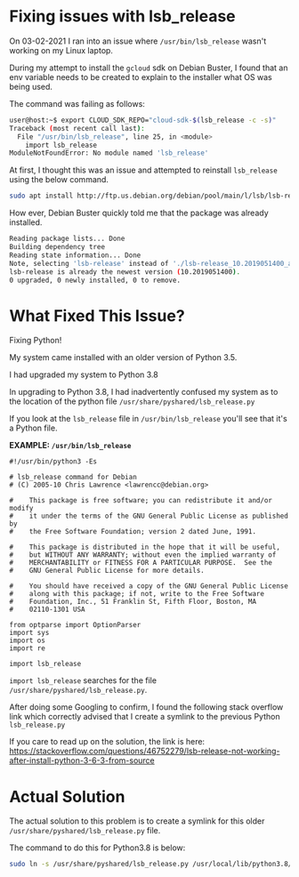 # Fixing issues with lsb_release

On 03-02-2021 I ran into an issue where `/usr/bin/lsb_release` wasn't working on my Linux laptop.

During my attempt to install the `gcloud` sdk on Debian Buster, I found that an env variable needs to be created to explain to the installer what OS was being used.

The command was failing as follows:

```bash
user@host:~$ export CLOUD_SDK_REPO="cloud-sdk-$(lsb_release -c -s)"
Traceback (most recent call last):
  File "/usr/bin/lsb_release", line 25, in <module>
    import lsb_release
ModuleNotFoundError: No module named 'lsb_release'
```

At first, I thought this was an issue and attempted to reinstall `lsb_release` using the below command.

```bash
sudo apt install http://ftp.us.debian.org/debian/pool/main/l/lsb/lsb-release_10.2019051400_all.deb
```

How ever, Debian Buster quickly told me that the package was already installed.

```bash
Reading package lists... Done
Building dependency tree       
Reading state information... Done
Note, selecting 'lsb-release' instead of './lsb-release_10.2019051400_all.deb'
lsb-release is already the newest version (10.2019051400).
0 upgraded, 0 newly installed, 0 to remove.
```

# What Fixed This Issue?

Fixing Python!

My system came installed with an older version of Python 3.5.

I had upgraded my system to Python 3.8

In upgrading to Python 3.8, I had inadvertently confused my system as to the location of the python file `/usr/share/pyshared/lsb_release.py`

If you look at the `lsb_release` file in `/usr/bin/lsb_release` you'll see that it's a Python file.

<b>EXAMPLE: `/usr/bin/lsb_release`</b>

```python3
#!/usr/bin/python3 -Es

# lsb_release command for Debian
# (C) 2005-10 Chris Lawrence <lawrencc@debian.org>

#    This package is free software; you can redistribute it and/or modify
#    it under the terms of the GNU General Public License as published by
#    the Free Software Foundation; version 2 dated June, 1991.

#    This package is distributed in the hope that it will be useful,
#    but WITHOUT ANY WARRANTY; without even the implied warranty of
#    MERCHANTABILITY or FITNESS FOR A PARTICULAR PURPOSE.  See the
#    GNU General Public License for more details.

#    You should have received a copy of the GNU General Public License
#    along with this package; if not, write to the Free Software
#    Foundation, Inc., 51 Franklin St, Fifth Floor, Boston, MA
#    02110-1301 USA

from optparse import OptionParser
import sys
import os
import re

import lsb_release
```

`import lsb_release` searches for the file `/usr/share/pyshared/lsb_release.py`.

After doing some Googling to confirm, I found the following stack overflow link which correctly advised that I create a symlink to the previous Python `lsb_release.py`

If you care to read up on the solution, the link is here: https://stackoverflow.com/questions/46752279/lsb-release-not-working-after-install-python-3-6-3-from-source

# Actual Solution

The actual solution to this problem is to create a symlink for this older `/usr/share/pyshared/lsb_release.py` file.

The command to do this for Python3.8 is below:

```bash
sudo ln -s /usr/share/pyshared/lsb_release.py /usr/local/lib/python3.8/site-packages/lsb_release.py
```
